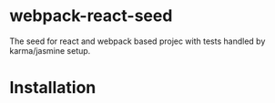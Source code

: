 # webpack-react-seed
The seed for react and webpack based projec with tests handled by karma/jasmine setup.

# Installation

